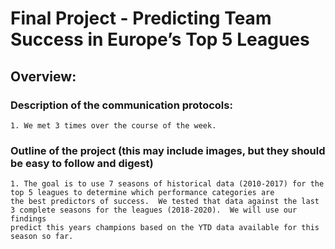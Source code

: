 # Final Project - Predicting Team Success in Europe’s Top 5 Leagues


## Overview: 

### Description of the communication protocols:
	1. We met 3 times over the course of the week.

### Outline of the project (this may include images, but they should be easy to follow and digest)
	1. The goal is to use 7 seasons of historical data (2010-2017) for the top 5 leagues to determine which performance categories are 
	the best predictors of success.  We tested that data against the last 3 complete seasons for the leagues (2018-2020).  We will use our findings 
	predict this years champions based on the YTD data available for this season so far.  





